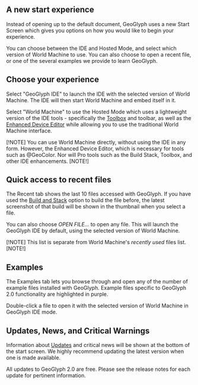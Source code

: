## A new start experience
Instead of opening up to the default document, GeoGlyph uses a new Start Screen which gives you options on how you would like to begin your experience.

You can choose between the IDE and Hosted Mode, and select which version of World Machine to use. You can also choose to open a recent file, or one of the several examples we provide to learn GeoGlyph.

## Choose your experience
Select "GeoGlyph IDE" to launch the IDE with the selected version of World Machine. The IDE will then start World Machine and embed itself in it.

Select "World Machine" to use the Hosted Mode which uses a lightweight version of the IDE tools - specifically the [Toolbox](IDE--Toolbox) and toolbar, as well as the [Enhanced Device Editor](IDE--Device-Editor) while allowing you to use the traditional World Machine interface.

[!NOTE]
You can use World Machine directly, without using the IDE in any form. However, the Enhanced Device Editor, which is necessary for tools such as @GeoColor. Nor will Pro tools such as the Build Stack, Toolbox, and other IDE enhancements.
[NOTE!]

## Quick access to recent files
The Recent tab shows the last 10 files accessed with GeoGlyph. If you have used the [Build and Stack](IDE--Build-Stack) option to build the file before, the latest screenshot of that build will be shown in the thumbnail when you select a file.

You can also choose *OPEN FILE...* to open any file. This will launch the GeoGlyph IDE by default, using the selected version of World Machine.

[!NOTE]
This list is separate from World Machine's *recently used* files list.
[NOTE!]

## Examples
The Examples tab lets you browse through and open any of the number of example files installed with GeoGlyph. Example files specific to GeoGlyph 2.0 functionality are highlighted in purple.

Double-click a file to open it with the selected version of World Machine in GeoGlyph IDE mode.

## Updates, News, and Critical Warnings
Information about [Updates](Getting-Started--Updates) and critical news will be shown at the bottom of the start screen. We highly recommend updating the latest version when one is made available.

All updates to GeoGlyph 2.0 are free. Please see the release notes for each update for pertinent information.